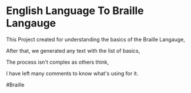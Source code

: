 # English Language To Braille Langauge

This Project created for understanding the basics of the Braille Langauge,

After that, we generated any text with the list of basics,

The process isn't complex as others think,

I have left many comments to know what's using for it.

#Braille
